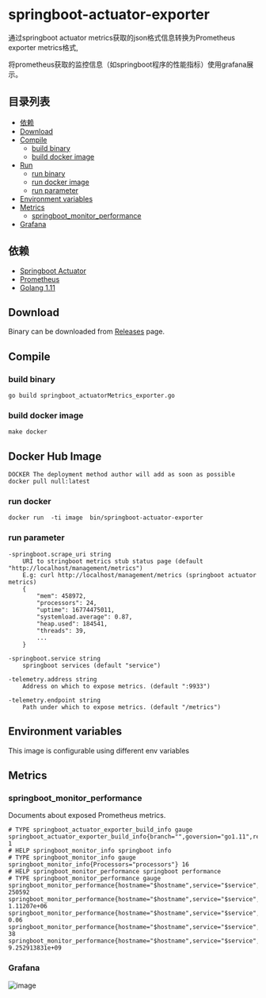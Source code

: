 # springboot-actuator-exporter

通过springboot actuator metrics获取的json格式信息转换为Prometheus exporter metrics格式,

将prometheus获取的监控信息（如springboot程序的性能指标）使用grafana展示。


## 目录列表
* [依赖](#依赖)
* [Download](#download)
* [Compile](#compile)
  * [build binary](#build-binary)
  * [build docker image](#build-docker-image)
* [Run](#run)
  * [run binary](#run-binary)
  * [run docker image](#run-docker-image)
  * [run parameter](#run-parameter)
* [Environment variables](#environment-variables)
* [Metrics](#metrics)
  * [springboot_monitor_performance](#springboot_monitor_performance)
* [Grafana](#grafana)



## 依赖

* [Springboot Actuator](https://docs.spring.io/spring-boot/docs/current/reference/html/production-ready-endpoints.html)
* [Prometheus](https://prometheus.io/)
* [Golang 1.11](https://golang.org/)


## Download

Binary can be downloaded from [Releases](https://github.com/liyinda/springboot-actuator-exporter/releases) page.

## Compile

### build binary

``` shell
go build springboot_actuatorMetrics_exporter.go
```
### build docker image
``` shell
make docker
```

## Docker Hub Image
``` shell
DOCKER The deployment method author will add as soon as possible 
docker pull null:latest
```
### run docker
```
docker run  -ti image  bin/springboot-actuator-exporter
```

### run parameter
```shell
-springboot.scrape_uri string
    URI to stringboot metrics stub status page (default "http://localhost/management/metrics")
    E.g: curl http://localhost/management/metrics (springboot actuator metrics)
    {
        "mem": 458972,
        "processors": 24,
        "uptime": 16774475011,
        "systemload.average": 0.87,
        "heap.used": 184541,
        "threads": 39,
        ...
    } 

-springboot.service string
    springboot services (default "service")

-telemetry.address string
    Address on which to expose metrics. (default ":9933")

-telemetry.endpoint string
    Path under which to expose metrics. (default "/metrics")

```

## Environment variables

This image is configurable using different env variables

## Metrics

### springboot_monitor_performance
Documents about exposed Prometheus metrics.

``` 
# TYPE springboot_actuator_exporter_build_info gauge
springboot_actuator_exporter_build_info{branch="",goversion="go1.11",revision="",version=""} 1
# HELP springboot_monitor_info springboot info
# TYPE springboot_monitor_info gauge
springboot_monitor_info{Processors="processors"} 16
# HELP springboot_monitor_performance springboot performance
# TYPE springboot_monitor_performance gauge
springboot_monitor_performance{hostname="$hostname",service="$service",sys="heap"} 250592
springboot_monitor_performance{hostname="$hostname",service="$service",sys="memory"} 1.11207e+06
springboot_monitor_performance{hostname="$hostname",service="$service",sys="systemload"} 0.06
springboot_monitor_performance{hostname="$hostname",service="$service",sys="threads"} 38
springboot_monitor_performance{hostname="$hostname",service="$service",sys="uptime"} 9.252913831e+09

```

### Grafana

![image](https://github.com/liyinda/springboot-actuator-exporter/blob/master/jpg/grafana.jpg)

